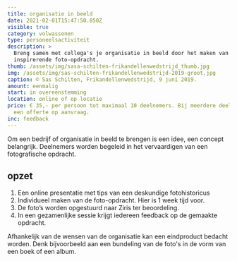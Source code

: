 ```yaml
---
title: organisatie in beeld
date: 2021-02-01T15:47:50.850Z
visible: true
category: volwassenen
type: personeelsactiviteit
description: >
  Breng samen met collega's je organisatie in beeld door het maken van een
  inspirerende foto-opdracht.
thumb: /assets/img/sasa-schilten-frikandellenwedstrijd_thumb.jpg
img: /assets/img/sas-schilten-frikandellenwedstrijd-2019-groot.jpg
caption: © Sas Schilten, Frikandellenwedstrijd, 9 juni 2019.
amount: eenmalig
start: in overeenstemming
location: online of op locatie
price: € 35,- per persoon tot maximaal 10 deelnemers. Bij meerdere deelnemers
  een offerte op aanvraag.
inc: feedback
---
```

Om een bedrijf of organisatie in beeld te brengen is een idee, een concept belangrijk. Deelnemers worden begeleid in het vervaardigen van een fotografische opdracht.

## **opzet**

1. Een online presentatie met tips van een deskundige fotohistoricus
2. Individueel maken van de foto-opdracht. Hier is 1 week tijd voor.
3. De foto’s worden opgestuurd naar Ziris ter beoordeling.
4. In een gezamenlijke sessie krijgt iedereen feedback op de gemaakte opdracht.

Afhankelijk van de wensen van de organisatie kan een eindproduct bedacht worden. Denk bijvoorbeeld aan een bundeling van de foto's in de vorm van een boek of een album.
